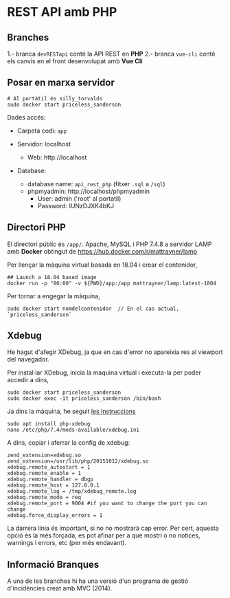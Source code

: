 # REST API amb PHP

## Branches

1.- branca `devRESTapi` conté la API REST en **PHP**
2.- branca `vue-cli` conté els canvis en el front desenvolupat amb **Vue Cli**

## Posar en marxa servidor

    # Al portàtil és silly_torvalds
    sudo docker start priceless_sanderson

Dades accés:
- Carpeta codi: `app`
- Servidor: localhost
  - Web: http://localhost

- Database:
  - database name: `api_rest_php` (fitxer `.sql` a `/sql`)
  - phpmyadmin: http://localhost/phpmyadmin
    - User: admin ('root' al portatil)
    - Password:  IUNzDJXK4bKJ  

## Directori PHP

El directori públic és `/app/`. Apache, MySQL i PHP 7.4.8 a servidor LAMP amb **Docker** obtingut de https://hub.docker.com/r/mattrayner/lamp

Per llençar la màquina virtual basada en 18.04 i crear el contenidor,

    ## Launch a 18.04 based image
    docker run -p "80:80" -v ${PWD}/app:/app mattrayner/lamp:latest-1804

Per tornar a engegar la màquina,

    sudo docker start nomdelcontenidor  // En el cas actual, `priceless_sanderson`

## Xdebug

He hagut d'afegir XDebug, ja que en cas d'error no apareixia res al viewport del navegador.

Per instal·lar XDebug, inicia la maquina virtual i executa-la per poder accedir a dins,

    sudo docker start priceless_sanderson
    sudo docker exec -it priceless_sanderson /bin/bash

Ja dins la màquina, he seguit [les instruccions](https://stackoverflow.com/questions/53133005/how-to-install-xdebug-on-ubuntu)

    sudo apt install php-xdebug
    nano /etc/php/7.4/mods-available/xdebug.ini

A dins, copiar i aferrar la config de xdebug:

    zend_extension=xdebug.so
    zend_extension=/usr/lib/php/20151012/xdebug.so
    xdebug.remote_autostart = 1
    xdebug.remote_enable = 1
    xdebug.remote_handler = dbgp
    xdebug.remote_host = 127.0.0.1
    xdebug.remote_log = /tmp/xdebug_remote.log
    xdebug.remote_mode = req
    xdebug.remote_port = 9004 #if you want to change the port you can change
    xdebug.force_display_errors = 1

La darrera línia és important, si no no mostrarà cap error. Per cert, aquesta opció és la més forçada, es pot afinar per a que mostri o no notices, warnings i errors, etc (per més endavant).


## Informació Branques

A una de les branches hi ha una versió d'un programa de gestió d'incidències creat amb MVC (2014).
